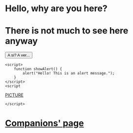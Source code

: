<!DOCTYPE html>

<html lang="en">
<head>
    <meta charset="UTF-8">
    <meta name="viewport" content="width=device-width, initial-scale=3.0">
    <title>Companions' Websites</title>
	    <link rel="icon" href=
"file:///C:/Users/jfernandez14/Downloads/OIP.webp" 
          type="image/x-icon">
</head>
<body>
    <h1>Hello, why are you here?</h1>
	<h1>There is not much to see here anyway</h1>
    <button onclick="showAlert()">A si? A ver...</button>

    <script>
        function showAlert() {
            alert("Hello! This is an alert message.");
        }
    </script>
	<script
<a href="[C:\Users\jfernandez14\Downloads\hq2.jpg](https://github.com/NKG2056/nkg2056.github.io/blob/main/silksong-clown.webp)"> PICTURE </a>
	
	</script>

 <h1>
<a href="https://nkg2056.github.io/Javascript/Index.html"> Companions' page </a> 
 </h1>






</body>
</html>
